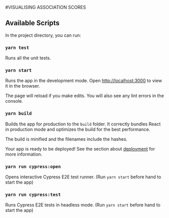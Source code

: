 #VISUALISING ASSOCIATION SCORES

## Available Scripts

In the project directory, you can run:

### `yarn test`

Runs all the unit tests.

### `yarn start`

Runs the app in the development mode. Open [http://localhost:3000](http://localhost:3000) to view it in the browser.

The page will reload if you make edits. You will also see any lint errors in the console.

### `yarn build`

Builds the app for production to the `build` folder. It correctly bundles React in production mode and optimizes the build for the best performance.

The build is minified and the filenames include the hashes.

Your app is ready to be deployed! See the section about [deployment](https://facebook.github.io/create-react-app/docs/deployment) for more information.

### `yarn run cypress:open`

Opens interactive Cypress E2E test runner. (Run `yarn start` before hand to start the app)

### `yarn run cypress:test`

Runs Cypress E2E tests in headless mode. (Run `yarn start` before hand to start the app)
